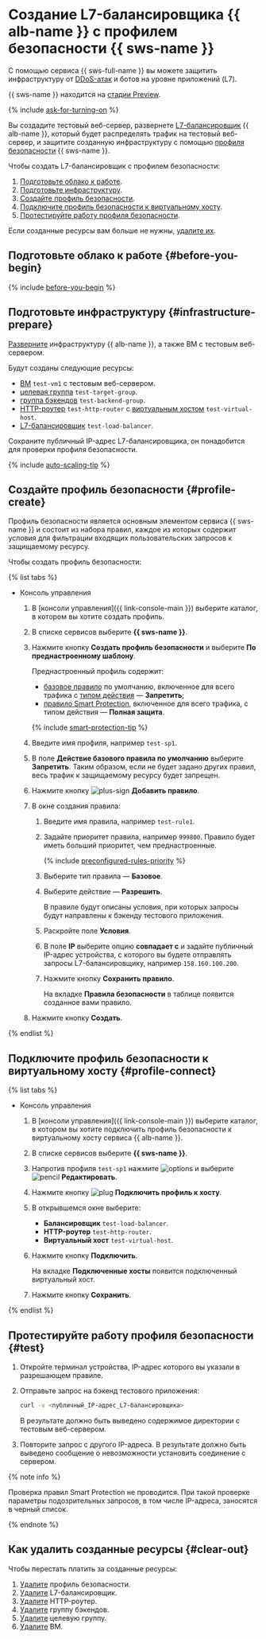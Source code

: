 # Создание L7-балансировщика {{ alb-name }} с профилем безопасности {{ sws-name }}

C помощью сервиса {{ sws-full-name }} вы можете защитить инфраструктуру от [DDoS-атак](../glossary/ddos.md) и ботов на уровне приложений (L7).

{{ sws-name }} находится на [стадии Preview](../overview/concepts/launch-stages.md).

{% include [ask-for-turning-on](../_includes/smartwebsecurity/ask-for-turning-on.md) %}

Вы создадите тестовый веб-сервер, развернете [L7-балансировщик](../application-load-balancer/concepts/application-load-balancer.md) {{ alb-name }}, который будет распределять трафик на тестовый веб-сервер, и защитите созданную инфраструктуру с помощью [профиля безопасности](../smartwebsecurity/concepts/profiles.md) {{ sws-name }}.

Чтобы создать L7-балансировщик с профилем безопасности:
1. [Подготовьте облако к работе](#before-you-begin).
1. [Подготовьте инфраструктуру](#infrastructure-prepare).
1. [Создайте профиль безопасности](#profile-create).
1. [Подключите профиль безопасности к виртуальному хосту](#profile-connect).
1. [Протестируйте работу профиля безопасности](#test).

Если созданные ресурсы вам больше не нужны, [удалите их](#clear-out).

## Подготовьте облако к работе {#before-you-begin}

{% include [before-you-begin](./_tutorials_includes/before-you-begin.md) %}

## Подготовьте инфраструктуру {#infrastructure-prepare}

[Разверните](../application-load-balancer/quickstart.md) инфраструктуру {{ alb-name }}, а также ВМ с тестовым веб-сервером.

Будут созданы следующие ресурсы:
* [ВМ](../compute/concepts/vm.md) `test-vm1` с тестовым веб-сервером.
* [целевая группа](../application-load-balancer/concepts/target-group.md) `test-target-group`.
* [группа бэкендов](../application-load-balancer/concepts/backend-group.md) `test-backend-group`.
* [HTTP-роутер](../application-load-balancer/concepts/http-router.md) `test-http-router` с [виртуальным хостом](../application-load-balancer/concepts/http-router.md#virtual-host) `test-virtual-host`.
* [L7-балансировщик](../application-load-balancer/concepts/application-load-balancer.md) `test-load-balancer`.

Сохраните публичный IP-адрес L7-балансировщика, он понадобится для проверки профиля безопасности.

{% include [auto-scaling-tip](../_includes/smartwebsecurity/auto-scaling-tip.md) %}

## Создайте профиль безопасности {#profile-create}

Профиль безопасности является основным элементом сервиса {{ sws-name }} и состоит из набора правил, каждое из которых содержит условия для фильтрации входящих пользовательских запросов к защищаемому ресурсу.

Чтобы создать профиль безопасности:

{% list tabs %}

- Консоль управления

  1. В [консоли управления]({{ link-console-main }}) выберите каталог, в котором вы хотите создать профиль.
  1. В списке сервисов выберите **{{ sws-name }}**.
  1. Нажмите кнопку **Создать профиль безопасности** и выберите **По преднастроенному шаблону**.

      Преднастроенный профиль содержит:
      * [базовое правило](../smartwebsecurity/concepts/rules.md#base-rules) по умолчанию, включенное для всего трафика с [типом действия](../smartwebsecurity/concepts/rules.md#rule-action) — **Запретить**;
      * [правило Smart Protection](../smartwebsecurity/concepts/rules.md#smart-protection-rules), включенное для всего трафика, с типом действия — **Полная защита**.

      {% include [smart-protection-tip](../_includes/smartwebsecurity/smart-protection-tip.md) %}

  1. Введите имя профиля, например `test-sp1`.
  1. В поле **Действие базового правила по умолчанию** выберите **Запретить**. Таким образом, если не будет задано других правил, весь трафик к защищаемому ресурсу будет запрещен.
  1. Нажмите кнопку ![plus-sign](../_assets/plus-sign.svg) **Добавить правило**.
  1. В окне создания правила:
      1. Введите имя правила, например `test-rule1`.
      1. Задайте приоритет правила, например `999800`. Правило будет иметь больший приоритет, чем преднастроенные.

          {% include [preconfigured-rules-priority](../_includes/smartwebsecurity/preconfigured-rules-priority.md) %}

      1. Выберите тип правила — **Базовое**.
      1. Выберите действие — **Разрешить**.

          В правиле будут описаны условия, при которых запросы будут направлены к бэкенду тестового приложения.
      1. Раскройте поле **Условия**.
      1. В поле **IP** выберите опцию **совпадает с** и задайте публичный IP-адрес устройства, с которого вы будете отправлять запросы L7-балансировщику, например `158.160.100.200`.
      1. Нажмите кнопку **Сохранить правило**.
        
          На вкладке **Правила безопасности** в таблице появится созданное вами правило.
  1. Нажмите кнопку **Создать**.

{% endlist %}

## Подключите профиль безопасности к виртуальному хосту {#profile-connect}

{% list tabs %}

- Консоль управления

  1. В [консоли управления]({{ link-console-main }}) выберите каталог, в котором вы хотите подключить профиль безопасности к виртуальному хосту сервиса {{ alb-name }}.
  1. В списке сервисов выберите **{{ sws-name }}**.
  1. Напротив профиля `test-sp1` нажмите ![options](../_assets/options.svg) и выберите ![pencil](../_assets/pencil.svg) **Редактировать**.
  1. Нажмите кнопку ![plug](../_assets/smartwebsecurity/plug.svg) **Подключить профиль к хосту**.
  1. В открывшемся окне выберите:
      * **Балансировщик** `test-load-balancer`.
      * **HTTP-роутер** `test-http-router`.
      * **Виртуальный хост** `test-virtual-host`. 
  1. Нажмите кнопку **Подключить**.

      На вкладке **Подключенные хосты** появится подключенный виртуальный хост.
  1. Нажмите кнопку **Сохранить**. 

{% endlist %}

## Протестируйте работу профиля безопасности {#test}

1. Откройте терминал устройства, IP-адрес которого вы указали в разрешающем правиле.
1. Отправьте запрос на бэкенд тестового приложения:

    ```bash
    curl -v <публичный_IP-адрес_L7-балансировщика>
    ```

    В результате должно быть выведено содержимое директории с тестовым веб-сервером.

1. Повторите запрос с другого IP-адреса. В результате должно быть выведено сообщение о невозможности установить соединение с сервером.

{% note info %}

Проверка правил Smart Protection не проводится. При такой проверке параметры подозрительных запросов, в том числе IP-адреса, заносятся в черный список.

{% endnote %}

## Как удалить созданные ресурсы {#clear-out}

Чтобы перестать платить за созданные ресурсы:
1. [Удалите](../smartwebsecurity/operations/profile-delete.md) профиль безопасности.
1. [Удалите](../application-load-balancer/operations/application-load-balancer-delete.md) L7-балансировщик.
1. [Удалите](../application-load-balancer/operations/http-router-delete.md) HTTP-роутер.
1. [Удалите](../application-load-balancer/operations/backend-group-delete.md) группу бэкендов.
1. [Удалите](../application-load-balancer/operations/target-group-delete.md) целевую группу.
1. [Удалите](../compute/operations/vm-control/vm-delete.md) ВМ.
